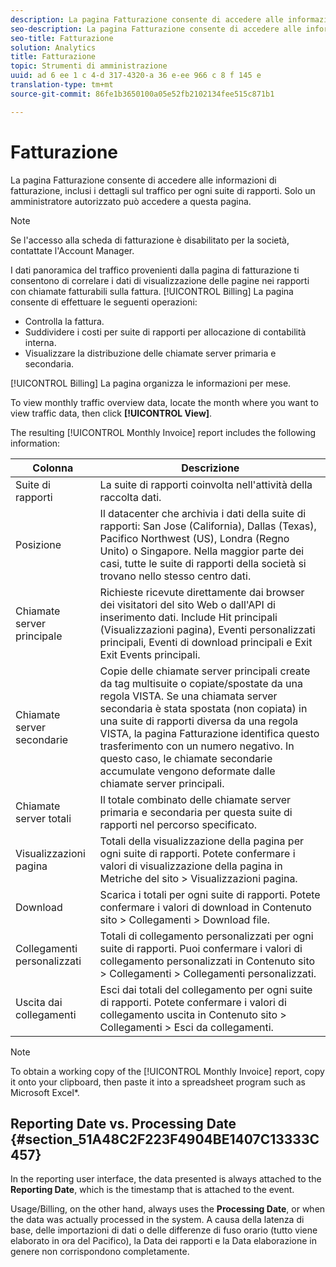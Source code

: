 ```yaml
---
description: La pagina Fatturazione consente di accedere alle informazioni di fatturazione, inclusi i dettagli sul traffico per ogni suite di rapporti. Solo un amministratore autorizzato può accedere a questa pagina.
seo-description: La pagina Fatturazione consente di accedere alle informazioni di fatturazione, inclusi i dettagli sul traffico per ogni suite di rapporti. Solo un amministratore autorizzato può accedere a questa pagina.
seo-title: Fatturazione
solution: Analytics
title: Fatturazione
topic: Strumenti di amministrazione
uuid: ad 6 ee 1 c 4-d 317-4320-a 36 e-ee 966 c 8 f 145 e
translation-type: tm+mt
source-git-commit: 86fe1b3650100a05e52fb2102134fee515c871b1

---
```



# Fatturazione

La pagina Fatturazione consente di accedere alle informazioni di fatturazione, inclusi i dettagli sul traffico per ogni suite di rapporti. Solo un amministratore autorizzato può accedere a questa pagina.

>[!NOTE]
>
>Se l'accesso alla scheda di fatturazione è disabilitato per la società, contattate l'Account Manager.

I dati panoramica del traffico provenienti dalla pagina di fatturazione ti consentono di correlare i dati di visualizzazione delle pagine nei rapporti con chiamate fatturabili sulla fattura. [!UICONTROL Billing] La pagina consente di effettuare le seguenti operazioni:

* Controlla la fattura.
* Suddividere i costi per suite di rapporti per allocazione di contabilità interna.
* Visualizzare la distribuzione delle chiamate server primaria e secondaria.

[!UICONTROL Billing] La pagina organizza le informazioni per mese.

To view monthly traffic overview data, locate the month where you want to view traffic data, then click **[!UICONTROL View]**.

The resulting [!UICONTROL Monthly Invoice] report includes the following information:

| Colonna | Descrizione |
|--- |--- |
| Suite di rapporti | La suite di rapporti coinvolta nell'attività della raccolta dati. |
| Posizione | Il datacenter che archivia i dati della suite di rapporti: San Jose (California), Dallas (Texas), Pacifico Northwest (US), Londra (Regno Unito) o Singapore. Nella maggior parte dei casi, tutte le suite di rapporti della società si trovano nello stesso centro dati. |
| Chiamate server principale | Richieste ricevute direttamente dai browser dei visitatori del sito Web o dall'API di inserimento dati. Include Hit principali (Visualizzazioni pagina), Eventi personalizzati principali, Eventi di download principali e Exit Exit Events principali. |
| Chiamate server secondarie | Copie delle chiamate server principali create da tag multisuite o copiate/spostate da una regola VISTA. Se una chiamata server secondaria è stata spostata (non copiata) in una suite di rapporti diversa da una regola VISTA, la pagina Fatturazione identifica questo trasferimento con un numero negativo. In questo caso, le chiamate secondarie accumulate vengono deformate dalle chiamate server principali. |
| Chiamate server totali | Il totale combinato delle chiamate server primaria e secondaria per questa suite di rapporti nel percorso specificato. |
| Visualizzazioni pagina | Totali della visualizzazione della pagina per ogni suite di rapporti. Potete confermare i valori di visualizzazione della pagina in Metriche del sito &gt; Visualizzazioni pagina. |
| Download | Scarica i totali per ogni suite di rapporti. Potete confermare i valori di download in Contenuto sito &gt; Collegamenti &gt; Download file. |
| Collegamenti personalizzati | Totali di collegamento personalizzati per ogni suite di rapporti. Puoi confermare i valori di collegamento personalizzati in Contenuto sito &gt; Collegamenti &gt; Collegamenti personalizzati. |
| Uscita dai collegamenti | Esci dai totali del collegamento per ogni suite di rapporti. Potete confermare i valori di collegamento uscita in Contenuto sito &gt; Collegamenti &gt; Esci da collegamenti. |

>[!NOTE]
>
>To obtain a working copy of the [!UICONTROL Monthly Invoice] report, copy it onto your clipboard, then paste it into a spreadsheet program such as Microsoft Excel*.

## Reporting Date vs. Processing Date {#section_51A48C2F223F4904BE1407C13333C457}

In the reporting user interface, the data presented is always attached to the **Reporting Date**, which is the timestamp that is attached to the event.

Usage/Billing, on the other hand, always uses the **Processing Date**, or when the data was actually processed in the system. A causa della latenza di base, delle importazioni di dati o delle differenze di fuso orario (tutto viene elaborato in ora del Pacifico), la Data dei rapporti e la Data elaborazione in genere non corrispondono completamente.
